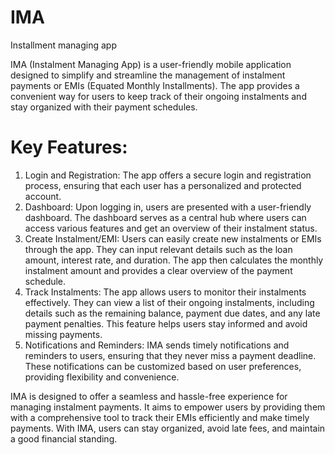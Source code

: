 # IMA
Installment managing app

IMA (Instalment Managing App) is a user-friendly mobile application designed to simplify and streamline the management of instalment payments or EMIs (Equated Monthly Installments). The app provides a convenient way for users to keep track of their ongoing instalments and stay organized with their payment schedules.

# Key Features:

1. Login and Registration: The app offers a secure login and registration process, ensuring that each user has a personalized and protected account.
2. Dashboard: Upon logging in, users are presented with a user-friendly dashboard. The dashboard serves as a central hub where users can access various features and get an overview of their instalment status.
3. Create Instalment/EMI: Users can easily create new instalments or EMIs through the app. They can input relevant details such as the loan amount, interest rate, and duration. The app then calculates the monthly instalment amount and provides a clear overview of the payment schedule.
4. Track Instalments: The app allows users to monitor their instalments effectively. They can view a list of their ongoing instalments, including details such as the remaining balance, payment due dates, and any late payment penalties. This feature helps users stay informed and avoid missing payments.
5. Notifications and Reminders: IMA sends timely notifications and reminders to users, ensuring that they never miss a payment deadline. These notifications can be customized based on user preferences, providing flexibility and convenience.

IMA is designed to offer a seamless and hassle-free experience for managing instalment payments. It aims to empower users by providing them with a comprehensive tool to track their EMIs efficiently and make timely payments. With IMA, users can stay organized, avoid late fees, and maintain a good financial standing.

